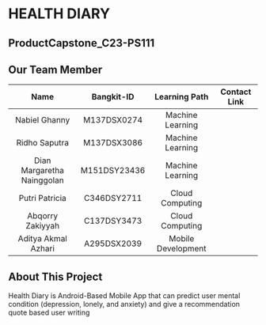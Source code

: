 # HEALTH DIARY
## ProductCapstone_C23-PS111
## Our Team Member
|              Name              | Bangkit-ID |   Learning Path    |                                                       Contact Link                                                       |
| :----------------------------: | :--------: | :----------------: | :----------------------------------------------------------------------------------------------------------------------: |
| Nabiel Ghanny                  |M137DSX0274 |  Machine Learning  | | [LinkedIn](https://www.linkedin.com/in/nagha02?lipi=urn%3Ali%3Apage%3Ad_flagship3_profile_view_base_contact_details%3BYFnpKyxpS%2Fi6fj9d0qD8tA%3D%3D)|
| Ridho Saputra                  |M137DSX3086 |  Machine Learning  | | [LinkedIn](https://www.linkedin.com/in/ridho-saputra-a21757267/)|
| Dian Margaretha Nainggolan     |M151DSY23436|   Machine Learning | | [LinkedIn](https://www.linkedin.com/in/dian-margaretha-nainggolan-292099212?lipi=urn%3Ali%3Apage%3Ad_flagship3_profile_view_base_contact_details%3BeRjNvvqJQNyx8uNvb5qBxA%3D%3D)|
| Putri Patricia                 |C346DSY2711 |  Cloud Computing   | | [LinkedIn](https://www.linkedin.com/in/ppkslf/)|
| Abqorry Zakiyyah               |C137DSY3473 |  Cloud Computing   | | [LinkedIn](https://www.linkedin.com/in/abqorryzakiyyah/)|
| Aditya Akmal Azhari            |A295DSX2039 | Mobile Development | | [LinkedIn](https://www.linkedin.com/in/aditya-akmal-azhari-9260741b6/)|
## About This Project
Health Diary is Android-Based Mobile App that can predict user mental condition (depression, lonely, and anxiety) and give a recommendation quote based user writing
